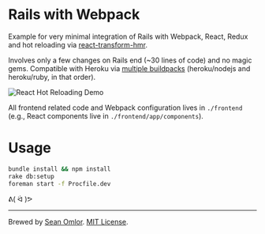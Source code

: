 # Rails with Webpack

Example for very minimal integration of Rails with Webpack, React, Redux and hot reloading via [react-transform-hmr](https://github.com/gaearon/react-transform-boilerplate).

Involves only a few changes on Rails end (~30 lines of code) and no magic gems. Compatible with Heroku via [multiple buildpacks](https://devcenter.heroku.com/articles/using-multiple-buildpacks-for-an-app) (heroku/nodejs and heroku/ruby, in that order).

![React Hot Reloading Demo](http://i.imgur.com/Ux08chq.gif)

All frontend related code and Webpack configuration lives in `./frontend` (e.g., React components live in `./frontend/app/components`).

# Usage

```bash
bundle install && npm install
rake db:setup
foreman start -f Procfile.dev
```

ᕕ( ᐛ )ᕗ

---
Brewed by [Sean Omlor](http://seanomlor.com). [MIT License](/LICENSE).
